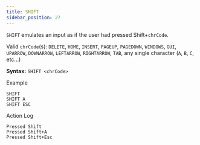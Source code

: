 ```yaml
---
title: SHIFT
sidebar_position: 27
---
```


`SHIFT` emulates an input as if the user had pressed Shift+`chrCode`.

Valid `chrCode`(s): `DELETE`, `HOME`, `INSERT`, `PAGEUP`, `PAGEDOWN`, `WINDOWS`, `GUI`, `UPARROW`, `DOWNARROW`, `LEFTARROW`, `RIGHTARROW`, `TAB`, any single character (`A`, `B`, `C`, etc...)

**Syntax:** `SHIFT <chrCode>`

Example
```
SHIFT
SHIFT A
SHIFT ESC
```

Action Log
```
Pressed Shift
Pressed Shift+A
Pressed Shift+Esc
```